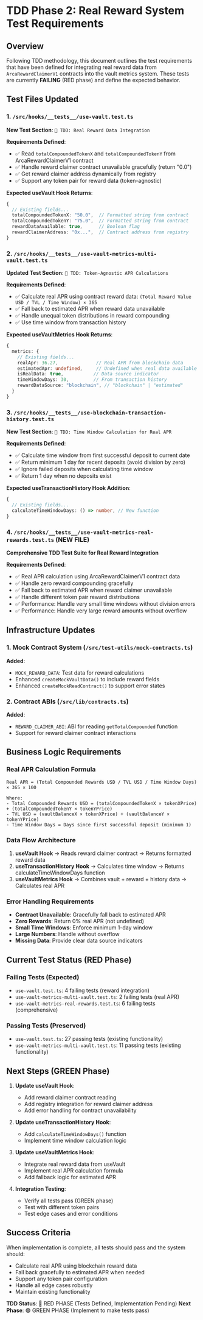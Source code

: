 # TDD Phase 2: Real Reward System Test Requirements

## Overview

Following TDD methodology, this document outlines the test requirements that have been defined for integrating real reward data from `ArcaRewardClaimerV1` contracts into the vault metrics system. These tests are currently **FAILING** (RED phase) and define the expected behavior.

## Test Files Updated

### 1. `/src/hooks/__tests__/use-vault.test.ts`

**New Test Section**: `🎯 TDD: Real Reward Data Integration`

**Requirements Defined**:

- ✅ Read `totalCompoundedTokenX` and `totalCompoundedTokenY` from ArcaRewardClaimerV1 contract
- ✅ Handle reward claimer contract unavailable gracefully (return "0.0")
- ✅ Get reward claimer address dynamically from registry
- ✅ Support any token pair for reward data (token-agnostic)

**Expected useVault Hook Returns**:

```typescript
{
  // Existing fields...
  totalCompoundedTokenX: "50.0",  // Formatted string from contract
  totalCompoundedTokenY: "75.0",  // Formatted string from contract
  rewardDataAvailable: true,      // Boolean flag
  rewardClaimerAddress: "0x...",  // Contract address from registry
}
```

### 2. `/src/hooks/__tests__/use-vault-metrics-multi-vault.test.ts`

**Updated Test Section**: `🎯 TDD: Token-Agnostic APR Calculations`

**Requirements Defined**:

- ✅ Calculate real APR using contract reward data: `(Total Reward Value USD / TVL / Time Window) × 365`
- ✅ Fall back to estimated APR when reward data unavailable
- ✅ Handle unequal token distributions in reward compounding
- ✅ Use time window from transaction history

**Expected useVaultMetrics Hook Returns**:

```typescript
{
  metrics: {
    // Existing fields...
    realApr: 36.27,              // Real APR from blockchain data
    estimatedApr: undefined,     // Undefined when real data available
    isRealData: true,           // Data source indicator
    timeWindowDays: 30,         // From transaction history
    rewardDataSource: "blockchain", // "blockchain" | "estimated"
  }
}
```

### 3. `/src/hooks/__tests__/use-blockchain-transaction-history.test.ts`

**New Test Section**: `🎯 TDD: Time Window Calculation for Real APR`

**Requirements Defined**:

- ✅ Calculate time window from first successful deposit to current date
- ✅ Return minimum 1 day for recent deposits (avoid division by zero)
- ✅ Ignore failed deposits when calculating time window
- ✅ Return 1 day when no deposits exist

**Expected useTransactionHistory Hook Addition**:

```typescript
{
  // Existing fields...
  calculateTimeWindowDays: () => number, // New function
}
```

### 4. `/src/hooks/__tests__/use-vault-metrics-real-rewards.test.ts` (NEW FILE)

**Comprehensive TDD Test Suite for Real Reward Integration**

**Requirements Defined**:

- ✅ Real APR calculation using ArcaRewardClaimerV1 contract data
- ✅ Handle zero reward compounding gracefully
- ✅ Fall back to estimated APR when reward claimer unavailable
- ✅ Handle different token pair reward distributions
- ✅ Performance: Handle very small time windows without division errors
- ✅ Performance: Handle very large reward amounts without overflow

## Infrastructure Updates

### 1. Mock Contract System (`/src/test-utils/mock-contracts.ts`)

**Added**:

- `MOCK_REWARD_DATA`: Test data for reward calculations
- Enhanced `createMockVaultData()` to include reward fields
- Enhanced `createMockReadContract()` to support error states

### 2. Contract ABIs (`/src/lib/contracts.ts`)

**Added**:

- `REWARD_CLAIMER_ABI`: ABI for reading `getTotalCompounded` function
- Support for reward claimer contract interactions

## Business Logic Requirements

### Real APR Calculation Formula

```
Real APR = (Total Compounded Rewards USD / TVL USD / Time Window Days) × 365 × 100

Where:
- Total Compounded Rewards USD = (totalCompoundedTokenX × tokenXPrice) + (totalCompoundedTokenY × tokenYPrice)
- TVL USD = (vaultBalanceX × tokenXPrice) + (vaultBalanceY × tokenYPrice)
- Time Window Days = Days since first successful deposit (minimum 1)
```

### Data Flow Architecture

1. **useVault Hook** → Reads reward claimer contract → Returns formatted reward data
2. **useTransactionHistory Hook** → Calculates time window → Returns calculateTimeWindowDays function
3. **useVaultMetrics Hook** → Combines vault + reward + history data → Calculates real APR

### Error Handling Requirements

- **Contract Unavailable**: Gracefully fall back to estimated APR
- **Zero Rewards**: Return 0% real APR (not undefined)
- **Small Time Windows**: Enforce minimum 1-day window
- **Large Numbers**: Handle without overflow
- **Missing Data**: Provide clear data source indicators

## Current Test Status (RED Phase)

### Failing Tests (Expected)

- `use-vault.test.ts`: 4 failing tests (reward integration)
- `use-vault-metrics-multi-vault.test.ts`: 2 failing tests (real APR)
- `use-vault-metrics-real-rewards.test.ts`: 6 failing tests (comprehensive)

### Passing Tests (Preserved)

- `use-vault.test.ts`: 27 passing tests (existing functionality)
- `use-vault-metrics-multi-vault.test.ts`: 11 passing tests (existing functionality)

## Next Steps (GREEN Phase)

1. **Update useVault Hook**:

   - Add reward claimer contract reading
   - Add registry integration for reward claimer address
   - Add error handling for contract unavailability

2. **Update useTransactionHistory Hook**:

   - Add `calculateTimeWindowDays()` function
   - Implement time window calculation logic

3. **Update useVaultMetrics Hook**:

   - Integrate real reward data from useVault
   - Implement real APR calculation formula
   - Add fallback logic for estimated APR

4. **Integration Testing**:
   - Verify all tests pass (GREEN phase)
   - Test with different token pairs
   - Test edge cases and error conditions

## Success Criteria

When implementation is complete, all tests should pass and the system should:

- Calculate real APR using blockchain reward data
- Fall back gracefully to estimated APR when needed
- Support any token pair configuration
- Handle all edge cases robustly
- Maintain existing functionality

**TDD Status**: 🔴 RED PHASE (Tests Defined, Implementation Pending)
**Next Phase**: 🟢 GREEN PHASE (Implement to make tests pass)
